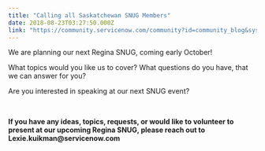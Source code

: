 ```yaml
---
title: "Calling all Saskatchewan SNUG Members"
date: 2018-08-23T03:27:50.000Z
link: "https://community.servicenow.com/community?id=community_blog&sys_id=4228b056db406fc0fece0b55ca96198a"
---
```

<p>We are planning our next Regina SNUG, coming early October!</p>
<p>What topics would you like us to cover? What questions do you have, that we can answer for you?</p>
<p>Are you interested in speaking at our next SNUG event?</p>
<p> </p>
<p><strong>If you have any ideas, topics, requests, or would like to volunteer to present at our upcoming Regina SNUG, please reach out to Lexie.kuikman&#64;servicenow.com </strong></p>
<p> </p>
<p> </p>